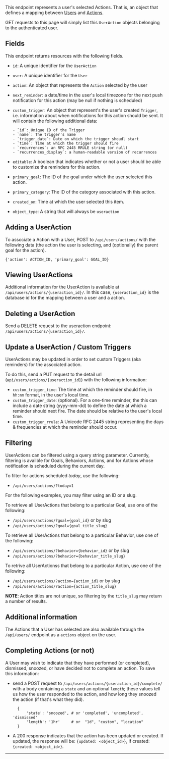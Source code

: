This endpoint represents a user's selected Actions. That is, an object that
defines a mapping between [Users](/api/users/) and [Actions](/api/actions/).

GET requests to this page will simply list this `UserAction` objects belonging
to the authenticated user.

## Fields

This endpoint returns resources with the following fields.

* `id`: A unique identifier for the `UserAction`
* `user`: A unique identifier for the `User`
* `action`: An object that represents the `Action` selected by the user
* `next_reminder`: a date/time in the user's local timezone for the
  next push notification for this action (may be null if nothing is scheduled)
* `custom_trigger`: An object that represent's the user's created `Trigger`,
  i.e. information about when notifications for this action should be sent. It
  will contain the following additional data:

      - `id`: Unique ID of the Trigger
      - `name`: The trigger's name
      - `trigger_date`: Date on which the trigger shoudl start
      - `time`: Time at which the trigger should fire
      - `recurrences`: an RFC 2445 RRULE string (or null)
      - `recurrences_display`: a human-readable version of recurrences

* `editable`: A boolean that indicates whether or not a user
  should be able to customize the reminders for this action.
* `primary_goal`: The ID of the goal under which the user selected this action.
* `primary_category`: The ID of the category associated with this action.
* `created_on`: Time at which the user selected this item.
* `object_type`: A string that will always be `useraction`

## Adding a UserAction

To associate a Action with a User, POST to `/api/users/actions/` with the
following data (the action the user is selecting, and (optionally) the
parent goal for the action).

    {'action': ACTION_ID, 'primary_goal': GOAL_ID}


## Viewing UserActions

Additional information for the UserAction is available at
`/api/users/actions/{useraction_id}/`. In this case, `{useraction_id}`
is the database id for the mapping between a user and a action.

## Deleting a UserAction

Send a DELETE request to the useraction endpoint:
`/api/users/actions/{useraction_id}/`.

## Update a UserAction / Custom Triggers

UserActions may be updated in order to set custom Triggers (aka
reminders) for the associated action.

To do this, send a PUT request to the detail url
(`api/users/actions/{useraction_id}`) with the following information:

* `custom_trigger_time`: The time at which the reminder should fire, in
  `hh:mm` format, in the user's local time.
* `custom_trigger_date`: (optional). For a one-time reminder, the this can
  include a date string (yyyy-mm-dd) to define the date at which a reminder
  should next fire. The date should be relative to the user's local time.
* `custom_trigger_rrule`: A Unicode RFC 2445 string representing the days &
  frequencies at which the reminder should occur.

## Filtering

UserActions can be filtered using a query string parameter. Currently,
filtering is availble for Goals, Behaviors, Actions, and for Actions
whose notification is scheduled during the current day.

To filter for actions scheduled _today_, use the following:

* `/api/users/actions/?today=1`

For the following examples, you may filter using an ID or a slug.

To retrieve all UserActions that belong to a particular Goal, use
one of the following:

* `/api/users/actions/?goal={goal_id}` or by slug
* `/api/users/actions/?goal={goal_title_slug}`

To retrieve all UserActions that belong to a particular Behavior, use
one of the following:

* `/api/users/actions/?behavior={behavior_id}` or by slug
* `/api/users/actions/?behavior={behavior_title_slug}`

To retrive all UserActionss that belong to a particular Action, use one
of the following:

* `/api/users/actions/?action={action_id}` or by slug
* `/api/users/actions/?action={action_title_slug}`

**NOTE**: Action titles are not unique, so filtering by the `title_slug`
may return a number of results.

## Additional information

The Actions that a User has selected are also available through the
`/api/users/` endpoint as a `actions` object on the user.

## Completing Actions (or not)

A User may wish to indicate that they have performed (or completed),
dismissed, snoozed, or have decided not to complete an action. To save this
information:

* send a POST request to `/api/users/actions/{useraction_id}/complete/`
  with a body containing a `state` and an optional `length`; these values
  tell us how the user responded to the action, and how long they snoozed
  the action (if that's what they did).

        {
            'state': 'snoozed', # or 'completed', 'uncompleted', 'dismissed'
            'length': '1hr'     # or  "1d", "custom", "location"
        }

* A 200 response indicates that the action has been updated or created. If
  updated, the response will be: `{updated: <object_id>}`, if created:
  `{created: <object_id>}`.

----

